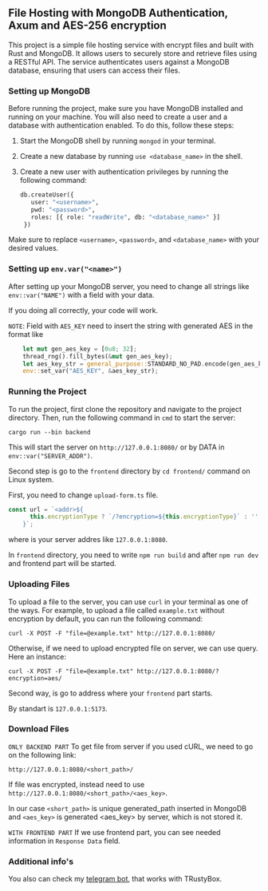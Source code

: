 ## File Hosting with MongoDB Authentication, Axum and AES-256 encryption

This project is a simple file hosting service with encrypt files and built with Rust and MongoDB. It allows users to securely store and retrieve files using a RESTful API. The service authenticates users against a MongoDB database, ensuring that users can access their files.

### Setting up MongoDB

Before running the project, make sure you have MongoDB installed and running on your machine. You will also need to create a user and a database with authentication enabled. To do this, follow these steps:

1. Start the MongoDB shell by running `mongod` in your terminal.
2. Create a new database by running `use <database_name>` in the shell.
3. Create a new user with authentication privileges by running the following command:

   ```python
   db.createUser({
      user: "<username>",
      pwd: "<password>",
      roles: [{ role: "readWrite", db: "<database_name>" }]
    })
   ```

Make sure to replace `<username>`, `<password>`, and `<database_name>` with your desired values.

### Setting up `env.var("<name>")`
After setting up your MongoDB server, you need to change all strings like `env::var("NAME")` with a field with your data.

If you doing all correctly, your code will work.

`NOTE`: Field with `AES_KEY` need to insert the string with generated AES in the format like 
```rust
    let mut gen_aes_key = [0u8; 32];
    thread_rng().fill_bytes(&mut gen_aes_key);
    let aes_key_str = general_purpose::STANDARD_NO_PAD.encode(gen_aes_key);
    env::set_var("AES_KEY", &aes_key_str);
```
### Running the Project

To run the project, first clone the repository and navigate to the project directory. Then, run the following command in `cmd` to start the server:

`cargo run --bin backend`

This will start the server on `http://127.0.0.1:8080/` or by DATA in `env::var("SERVER_ADDR")`.

Second step is go to the `frontend` directory by `cd frontend/` command on Linux system.

First, you need to change `upload-form.ts` file.

```Typescript
const url = `<addr>${
      this.encryptionType ? `/?encryption=${this.encryptionType}` : ''
    }`;
```
where <addr> is your server addres like `127.0.0.1:8080`.

In `frontend` directory, you need to write `npm run build` and after `npm run dev` and frontend part will be started.

### Uploading Files

To upload a file to the server, you can use `curl` in your terminal as one of the ways. For example, to upload a file called `example.txt` without encryption by default, you can run the following command:

`curl -X POST -F "file=@example.txt" http://127.0.0.1:8080/`


Otherwise, if we need to upload encrypted file on server, we can use query. Here an instance:

`curl -X POST -F "file=@example.txt" http://127.0.0.1:8080/?encryption=aes/`

Second way, is go to address where your `frontend` part starts.

By standart is `127.0.0.1:5173`.

### Download Files

`ONLY BACKEND PART`
To get file from server if you used cURL, we need to go on the following link:

`http://127.0.0.1:8080/<short_path>/`

If file was encrypted, instead need to use `http://127.0.0.1:8080/<short_path>/<aes_key>`.

In our case  `<short_path>` is unique generated_path inserted in MongoDB and `<aes_key>` is generated <aes_key> by server, which is not stored it.

`WITH FRONTEND PART`
If we use frontend part, you can see needed information in `Response Data` field.

### Additional info's
You also can check my [telegram bot](https://github.com/1101-1/TRustyBox_telegram_bot), that works with TRustyBox.
